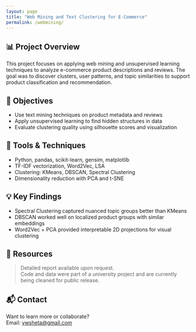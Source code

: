 ```yaml
---
layout: page
title: "Web Mining and Text Clustering for E-Commerce"
permalink: /webmining/
---
```


## 📊 Project Overview

This project focuses on applying web mining and unsupervised learning techniques to analyze e-commerce product descriptions and reviews. The goal was to discover clusters, user patterns, and topic similarities to support product classification and recommendation.

## 🎯 Objectives

- Use text mining techniques on product metadata and reviews
- Apply unsupervised learning to find hidden structures in data
- Evaluate clustering quality using silhouette scores and visualization

## 🧰 Tools & Techniques

- Python, pandas, scikit-learn, gensim, matplotlib
- TF-IDF vectorization, Word2Vec, LSA
- Clustering: KMeans, DBSCAN, Spectral Clustering
- Dimensionality reduction with PCA and t-SNE

## 💡 Key Findings

- Spectral Clustering captured nuanced topic groups better than KMeans
- DBSCAN worked well on localized product groups with similar embeddings
- Word2Vec + PCA provided interpretable 2D projections for visual clustering

## 🔗 Resources

> Detailed report available upon request.  
> Code and data were part of a university project and are currently being cleaned for public release.

## 📬 Contact

Want to learn more or collaborate?  
Email: [ywsheta@gmail.com](mailto:ywsheta@gmail.com)


